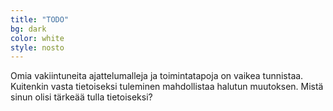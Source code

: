 ```yaml
---
title: "TODO"
bg: dark
color: white
style: nosto
---
```


Omia vakiintuneita ajattelumalleja ja toimintatapoja on vaikea tunnistaa. Kuitenkin vasta tietoiseksi tuleminen mahdollistaa halutun muutoksen. Mistä sinun olisi tärkeää tulla tietoiseksi?
